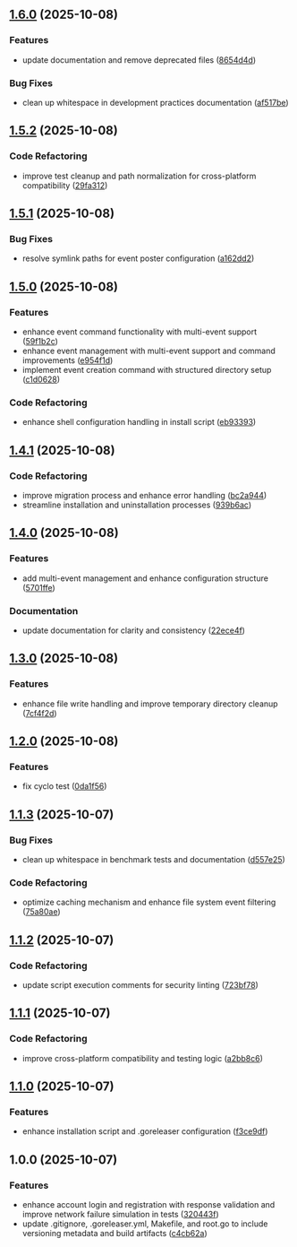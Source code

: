 ## [1.6.0](https://github.com/dimasma0305/gzcli/compare/v1.5.2...v1.6.0) (2025-10-08)

### Features

* update documentation and remove deprecated files ([8654d4d](https://github.com/dimasma0305/gzcli/commit/8654d4dbc62e0f7206f8e90c0d5e126a2f425c7b))

### Bug Fixes

* clean up whitespace in development practices documentation ([af517be](https://github.com/dimasma0305/gzcli/commit/af517bed5f6242e93f4a6e8ff8e5f0d7ebfd355b))

## [1.5.2](https://github.com/dimasma0305/gzcli/compare/v1.5.1...v1.5.2) (2025-10-08)

### Code Refactoring

* improve test cleanup and path normalization for cross-platform compatibility ([29fa312](https://github.com/dimasma0305/gzcli/commit/29fa3120f4b69230686e606818333ae432f73eeb))

## [1.5.1](https://github.com/dimasma0305/gzcli/compare/v1.5.0...v1.5.1) (2025-10-08)

### Bug Fixes

* resolve symlink paths for event poster configuration ([a162dd2](https://github.com/dimasma0305/gzcli/commit/a162dd2360191ac6795709a32d992c342402a71a))

## [1.5.0](https://github.com/dimasma0305/gzcli/compare/v1.4.1...v1.5.0) (2025-10-08)

### Features

* enhance event command functionality with multi-event support ([59f1b2c](https://github.com/dimasma0305/gzcli/commit/59f1b2cded71b5d0dda51ba22deff88e10bc4b6f))
* enhance event management with multi-event support and command improvements ([e954f1d](https://github.com/dimasma0305/gzcli/commit/e954f1de00afd9f675aa6540f1a247812911742d))
* implement event creation command with structured directory setup ([c1d0628](https://github.com/dimasma0305/gzcli/commit/c1d0628ed3094ae1d8fe6836bc56bbabb257d1b6))

### Code Refactoring

* enhance shell configuration handling in install script ([eb93393](https://github.com/dimasma0305/gzcli/commit/eb93393e88ec16439cbc545349e59ff0f65e1718))

## [1.4.1](https://github.com/dimasma0305/gzcli/compare/v1.4.0...v1.4.1) (2025-10-08)

### Code Refactoring

* improve migration process and enhance error handling ([bc2a944](https://github.com/dimasma0305/gzcli/commit/bc2a944caeeb542997b29ff5719aa7f8fc27d573))
* streamline installation and uninstallation processes ([939b6ac](https://github.com/dimasma0305/gzcli/commit/939b6acf3c47bf1f4571e4142d00ce1e239e10fb))

## [1.4.0](https://github.com/dimasma0305/gzcli/compare/v1.3.0...v1.4.0) (2025-10-08)

### Features

* add multi-event management and enhance configuration structure ([5701ffe](https://github.com/dimasma0305/gzcli/commit/5701ffe3257f02d94f691f5aeaad8483e5d99a56))

### Documentation

* update documentation for clarity and consistency ([22ece4f](https://github.com/dimasma0305/gzcli/commit/22ece4f9b005d1a92e3486ca16a0ecb61f37176c))

## [1.3.0](https://github.com/dimasma0305/gzcli/compare/v1.2.0...v1.3.0) (2025-10-08)

### Features

* enhance file write handling and improve temporary directory cleanup ([7cf4f2d](https://github.com/dimasma0305/gzcli/commit/7cf4f2d07d9a282e507fd6140b3777c150656926))

## [1.2.0](https://github.com/dimasma0305/gzcli/compare/v1.1.3...v1.2.0) (2025-10-08)

### Features

* fix cyclo test ([0da1f56](https://github.com/dimasma0305/gzcli/commit/0da1f56751130dc53cec28593a736e81e430a162))

## [1.1.3](https://github.com/dimasma0305/gzcli/compare/v1.1.2...v1.1.3) (2025-10-07)

### Bug Fixes

* clean up whitespace in benchmark tests and documentation ([d557e25](https://github.com/dimasma0305/gzcli/commit/d557e25c2d803e40c46eaa9687b136386d997fd1))

### Code Refactoring

* optimize caching mechanism and enhance file system event filtering ([75a80ae](https://github.com/dimasma0305/gzcli/commit/75a80ae263f6509fd952bd6a46b58494fba93032))

## [1.1.2](https://github.com/dimasma0305/gzcli/compare/v1.1.1...v1.1.2) (2025-10-07)

### Code Refactoring

* update script execution comments for security linting ([723bf78](https://github.com/dimasma0305/gzcli/commit/723bf786bdfd372197bb85e8455f0a49f35e261b))

## [1.1.1](https://github.com/dimasma0305/gzcli/compare/v1.1.0...v1.1.1) (2025-10-07)

### Code Refactoring

* improve cross-platform compatibility and testing logic ([a2bb8c6](https://github.com/dimasma0305/gzcli/commit/a2bb8c6a271b3cbebdaee5ab97fe36e8c86ba208))

## [1.1.0](https://github.com/dimasma0305/gzcli/compare/v1.0.0...v1.1.0) (2025-10-07)

### Features

* enhance installation script and .goreleaser configuration ([f3ce9df](https://github.com/dimasma0305/gzcli/commit/f3ce9dfb982be1f6d110ba1d5e260669027af520))

## 1.0.0 (2025-10-07)

### Features

* enhance account login and registration with response validation and improve network failure simulation in tests ([320443f](https://github.com/dimasma0305/gzcli/commit/320443f04c96ca27b57e922e8fc0b5847390033f))
* update .gitignore, .goreleaser.yml, Makefile, and root.go to include versioning metadata and build artifacts ([c4cb62a](https://github.com/dimasma0305/gzcli/commit/c4cb62a14df57d25591d2a3679309b94b71869a8))
